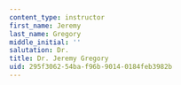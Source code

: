 ```yaml
---
content_type: instructor
first_name: Jeremy
last_name: Gregory
middle_initial: ''
salutation: Dr.
title: Dr. Jeremy Gregory
uid: 295f3062-54ba-f96b-9014-0184feb3982b
---
```

